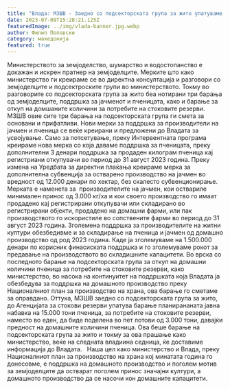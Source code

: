```yaml
---
title: "Влада: МЗШВ - Заедно со подсекторската група за жито упатуваме барање, планираната набавка на пченица за стоковите резерви да биде извршена во повеќе лотови, давајќи предност на домашното производство - 07 ЈУЛИ 2023"
date: 2023-07-09T15:28:21.125Z
featuredImage: ../img/vlada-banner.jpg.webp
author: Филип Поповски
category: македонија
featured: true
---
```


Министерството за земјоделство, шумарство и водостопанство е докажан и искрен пратнер на земјоделците. Мерките што како министерство ги креираме се во директна консултација и разговори со земјоделците и подсектроските групи во министерството.
Токму во разговорите со подсекторската група за жито беа нотирани три барања од земјоделците, поддршка за јачменот и пченицата, како и барање за откуп на домшаните количини за потребите на стоковите резерви.
МЗШВ овие сите три барања на подсекторската група ги смета за основани и прифатливи. Нови мерки за поддршка за производители на јачмен и пченица се веќе креирани и предложени до Владата за усвојување.
Само за потсетување, преку Интервентната програма креираме нова мерка со која даваме поддршка за пченицата, преку дополнителни 3 денари поддршка за продаден килограм пченица кај регистриани откупувачи во период до 31 август 2023 година. Преку измена на Уредбата за директни плаќања креираме мерка за дополнителна субвенција за остварено производство на јачмен во вредност од 12.000 денари по хектар, без скалесто субвенционирање. Мерката е наменета за  производителите на јачмен, кои оствариле минимален принос од 3.000 кг/ха и кои своето производство го имаат продадено кај регистрирани откупувачи или складирано во регистрирани објекти, продадено на домашни фарми, или пак производството го искористиле во сопствените фарми во период до 31 август 2023 година. Зголемена поддршка за производителите на житни култури обезбедивме и за складирање на пченица и јачмен од домашно производство од род 2023 година. Каде ја зголемуваме на 1.500.000 денари по корисник финасиската поддршка и го зголемуваме рокот за предавање на производството во складишните капацитети.
Во врска со последното барање на подсекторската група за откуп на домашни количини пченица за потребите на стоковите резерви, како министерство, во насока на континуитет на поддршката која Владата ја обезбедува за поддршка на домашното производство преку Националниот план за производство на храна, ова барање го сметаме за оправдано.
Оттука, МЗШВ заедно со подсекторската група за жито, до Агенцијата за стокови резерви упатува барање планирананата јавна набавка на 15.000 тони пченица, за потребите на стоковите резерви, наместо во еден, да биде поделена во пет лотови од 3.000 тони, давајќи предност на домашните количини пченица. Ова беше барање на подсекторската група за жито и токму за ова прашање како министерство, веќе на следната владиина седница, ќе доставиме информација до Владата.  
Наша цел како министерство и Влада, преку Националниот план за производство на храна кој минатата година го донесовме, е поддршка на домашното производство и поголем мотив за земјоделците да остварат поголем принос значајни култури, а домашното производство да се насочи кон домашните капацитети.
